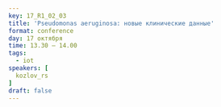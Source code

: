 ```yaml
---
key: 17_R1_02_03
title: 'Pseudomonas aeruginosa: новые клинические данные'
format: conference
day: 17 октября
time: 13.30 – 14.00
tags:
  - iot
speakers: [
  kozlov_rs
]
draft: false
---
```

